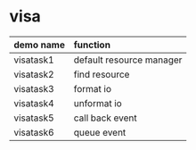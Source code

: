 # visa
|demo name|function|
|:--------|:-------|
|visatask1|default resource manager|
|visatask2|find resource|
|visatask3|format io|
|visatask4|unformat io|
|visatask5|call back event|
|visatask6|queue event|
